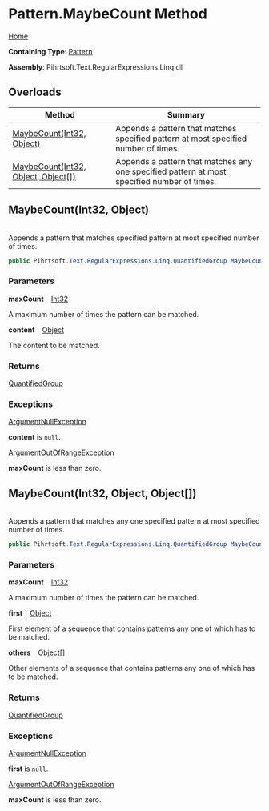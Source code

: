 # Pattern\.MaybeCount Method

[Home](../../../../../../README.md)

**Containing Type**: [Pattern](../README.md)

**Assembly**: Pihrtsoft\.Text\.RegularExpressions\.Linq\.dll

## Overloads

| Method | Summary |
| ------ | ------- |
| [MaybeCount(Int32, Object)](#Pihrtsoft_Text_RegularExpressions_Linq_Pattern_MaybeCount_System_Int32_System_Object_) | Appends a pattern that matches specified pattern at most specified number of times\. |
| [MaybeCount(Int32, Object, Object\[\])](#Pihrtsoft_Text_RegularExpressions_Linq_Pattern_MaybeCount_System_Int32_System_Object_System_Object___) | Appends a pattern that matches any one specified pattern at most specified number of times\. |

## MaybeCount\(Int32, Object\) <a name="Pihrtsoft_Text_RegularExpressions_Linq_Pattern_MaybeCount_System_Int32_System_Object_"></a>

\
Appends a pattern that matches specified pattern at most specified number of times\.

```csharp
public Pihrtsoft.Text.RegularExpressions.Linq.QuantifiedGroup MaybeCount(int maxCount, object content)
```

### Parameters

**maxCount** &ensp; [Int32](https://docs.microsoft.com/en-us/dotnet/api/system.int32)

A maximum number of times the pattern can be matched\.

**content** &ensp; [Object](https://docs.microsoft.com/en-us/dotnet/api/system.object)

The content to be matched\.

### Returns

[QuantifiedGroup](../../QuantifiedGroup/README.md)

### Exceptions

[ArgumentNullException](https://docs.microsoft.com/en-us/dotnet/api/system.argumentnullexception)

**content** is `null`\.

[ArgumentOutOfRangeException](https://docs.microsoft.com/en-us/dotnet/api/system.argumentoutofrangeexception)

**maxCount** is less than zero\.

## MaybeCount\(Int32, Object, Object\[\]\) <a name="Pihrtsoft_Text_RegularExpressions_Linq_Pattern_MaybeCount_System_Int32_System_Object_System_Object___"></a>

\
Appends a pattern that matches any one specified pattern at most specified number of times\.

```csharp
public Pihrtsoft.Text.RegularExpressions.Linq.QuantifiedGroup MaybeCount(int maxCount, object first, params object[] others)
```

### Parameters

**maxCount** &ensp; [Int32](https://docs.microsoft.com/en-us/dotnet/api/system.int32)

A maximum number of times the pattern can be matched\.

**first** &ensp; [Object](https://docs.microsoft.com/en-us/dotnet/api/system.object)

First element of a sequence that contains patterns any one of which has to be matched\.

**others** &ensp; [Object](https://docs.microsoft.com/en-us/dotnet/api/system.object)\[\]

Other elements of a sequence that contains patterns any one of which has to be matched\.

### Returns

[QuantifiedGroup](../../QuantifiedGroup/README.md)

### Exceptions

[ArgumentNullException](https://docs.microsoft.com/en-us/dotnet/api/system.argumentnullexception)

**first** is `null`\.

[ArgumentOutOfRangeException](https://docs.microsoft.com/en-us/dotnet/api/system.argumentoutofrangeexception)

**maxCount** is less than zero\.

